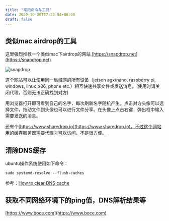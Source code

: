 ```yaml
---
title: "常用命令与工具"
date: 2020-10-30T17:23:54+08:00
draft: false
---
```


## 类似mac airdrop的工具

这里强烈推荐一个类似mac下airdrop的网站,[https://snapdrop.net](https://snapdrop.net)

![snapdrop](/blog/img/202010/usage-commands/snapdrop.png)

这个网站可以让使用同一局域网的所有设备（jetson agx/nano, raspberry pi, windows, linux_x86, phone etc.）相互快速共享文件或发送消息。(使用时请关闭代理，否则无法正确找到对方)

用浏览器打开即可看到自己的名字，每次刷新名字随机产生。点击对方头像可以选择文件，拖动文件到头像也可以进行文件分享。在头像上点击右键，弹出框中输入需要发送的消息。


还有个[https://www.sharedrop.io](https://www.sharedrop.io)，不过这个网站用的缓存服务器需要代理才可以访问，不是很方便。

## 清除DNS缓存

ubuntu操作系统使用如下命令：
```
sudo systemd-resolve --flush-caches
```

参考：[How to clear DNS cache](https://www.ispsystem.com/news/clear-dns-cache)

## 获取不同网络环境下的ping值，DNS解析结果等

[https://www.boce.com](https://www.boce.com)
